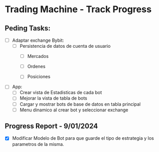 # Trading Machine - Track Progress


## Peding Tasks:
- [ ] Adaptar exchange Bybit:
    - [ ] Persistencia de datos de cuenta de usuario
      - [ ] Mercados
      - [ ] Ordenes
      - [ ] Posiciones

 
- [ ] App:
  - [ ] Crear vista de Estadisticas de cada bot
  - [ ] Mejorar la vista de tabla de bots
  - [ ] Cargar y mostrar bots de base de datos en tabla principal
  - [ ] Menu dinamico al crear bot y seleccionar exchange

## Progress Report - 9/01/2024
- [x] Modificar Modelo de Bot para que guarde el tipo de estrategia y los parametros de la misma.
